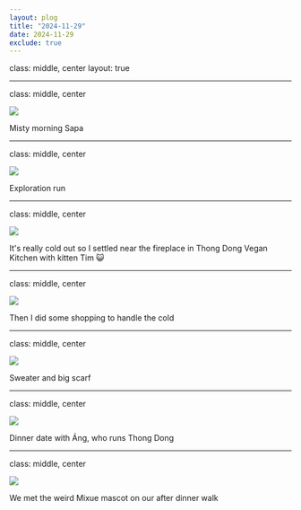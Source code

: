 ```yaml
---
layout: plog
title: "2024-11-29"
date: 2024-11-29
exclude: true
---
```


class: middle, center
layout: true

---

class: middle, center

<img class="plog-picture" src="{{ site.baseurl }}/img/plog/2024-11-29/01.jpg" />

Misty morning Sapa

---

class: middle, center

<img class="plog-picture" src="{{ site.baseurl }}/img/plog/2024-11-29/02.jpg" />

Exploration run

---

class: middle, center

<img class="plog-picture" src="{{ site.baseurl }}/img/plog/2024-11-29/03.jpg" />

It's really cold out so I settled near the fireplace in Thong Dong Vegan Kitchen with kitten Tim 😺

---

class: middle, center

<img class="plog-picture" src="{{ site.baseurl }}/img/plog/2024-11-29/04.jpg" />

Then I did some shopping to handle the cold

---

class: middle, center

<img class="plog-picture" src="{{ site.baseurl }}/img/plog/2024-11-29/05.jpg" />

Sweater and big scarf

---

class: middle, center

<img class="plog-picture" src="{{ site.baseurl }}/img/plog/2024-11-29/06.jpg" />

Dinner date with Áng, who runs Thong Dong

---

class: middle, center

<img class="plog-picture" src="{{ site.baseurl }}/img/plog/2024-11-29/07.gif" />

We met the weird Mixue mascot on our after dinner walk

